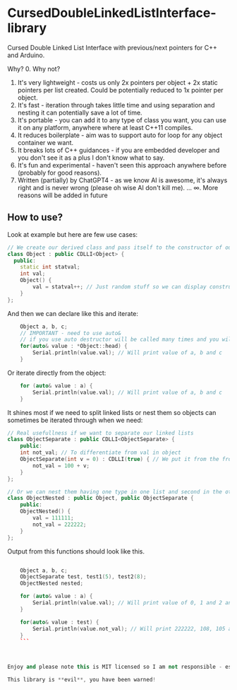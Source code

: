 # CursedDoubleLinkedListInterface-library
Cursed Double Linked List Interface with previous/next pointers for C++ and Arduino.

Why?
0. Why not?
1. It's very lightweight - costs us only 2x pointers per object + 2x static pointers per list created. Could be potentially reduced to 1x pointer per object.
2. It's fast - iteration through takes little time and using separation and nesting it can potentially save a lot of time.
3. It's portable - you can add it to any type of class you want, you can use it on any platform, anywhere where at least C++11 compiles.
4. It reduces boilerplate - aim was to support auto for loop for any object container we want.
5. It breaks lots of C++ guidances - if you are embedded developer and you don't see it as a plus I don't know what to say.
6. It's fun and experimental - haven't seen this approach anywhere before (probably for good reasons). 
7. Written (partially) by ChatGPT4 - as we know AI is awesome, it's always right and is never wrong (please oh wise AI don't kill me).
...
∞. More reasons will be added in future

## How to use?
Look at example but here are few use cases:

```cpp
// We create our derived class and pass itself to the constructor of our LinkedList
class Object : public CDLLI<Object> {
  public:
    static int statval;
    int val;
    Object() {
        val = statval++; // Just random stuff so we can display constructor calls
    }
};
```

And then we can declare like this and iterate:
```cpp
    Object a, b, c;
    // IMPORTANT - need to use auto&
    // if you use auto destructor will be called many times and you will have bad time
    for(auto& value : *Object::head) {
        Serial.println(value.val); // Will print value of a, b and c
    }
```

Or iterate directly from the object:
```cpp
    for (auto& value : a) {
        Serial.println(value.val); // Will print value of a, b and c
    }
```

It shines most if we need to split linked lists or nest them so objects can sometimes be iterated through when we need:

```cpp
// Real usefullness if we want to separate our linked lists
class ObjectSeparate : public CDLLI<ObjectSeparate> {
    public:
    int not_val; // To differentiate from val in object
    ObjectSeparate(int v = 0) : CDLLI(true) { // We put it from the front now
        not_val = 100 + v;
    }
};

// Or we can nest them having one type in one list and second in the other
class ObjectNested : public Object, public ObjectSeparate {
    public:
    ObjectNested() {
        val = 111111;
        not_val = 222222;
    }
};
```

Output from this functions should look like this.

```cpp

    Object a, b, c;
    ObjectSeparate test, test1(5), test2(8);
    ObjectNested nested;

    for (auto& value : a) {
        Serial.println(value.val); // Will print value of 0, 1 and 2 and 111111
    }

    for(auto& value : test) {
        Serial.println(value.not_val); // Will print 222222, 108, 105 and 100 (because we made it put things in the front)
    }
    ```



Enjoy and please note this is MIT licensed so I am not responsible - especially for damage while reading it.

This library is **evil**, you have been warned!